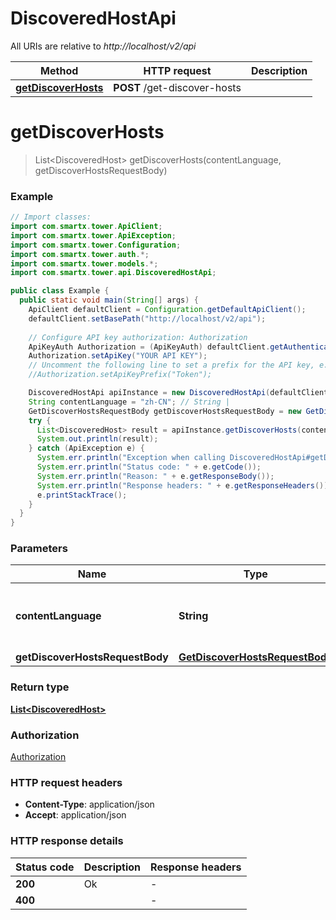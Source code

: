 # DiscoveredHostApi

All URIs are relative to *http://localhost/v2/api*

Method | HTTP request | Description
------------- | ------------- | -------------
[**getDiscoverHosts**](DiscoveredHostApi.md#getDiscoverHosts) | **POST** /get-discover-hosts | 


<a name="getDiscoverHosts"></a>
# **getDiscoverHosts**
> List&lt;DiscoveredHost&gt; getDiscoverHosts(contentLanguage, getDiscoverHostsRequestBody)



### Example
```java
// Import classes:
import com.smartx.tower.ApiClient;
import com.smartx.tower.ApiException;
import com.smartx.tower.Configuration;
import com.smartx.tower.auth.*;
import com.smartx.tower.models.*;
import com.smartx.tower.api.DiscoveredHostApi;

public class Example {
  public static void main(String[] args) {
    ApiClient defaultClient = Configuration.getDefaultApiClient();
    defaultClient.setBasePath("http://localhost/v2/api");
    
    // Configure API key authorization: Authorization
    ApiKeyAuth Authorization = (ApiKeyAuth) defaultClient.getAuthentication("Authorization");
    Authorization.setApiKey("YOUR API KEY");
    // Uncomment the following line to set a prefix for the API key, e.g. "Token" (defaults to null)
    //Authorization.setApiKeyPrefix("Token");

    DiscoveredHostApi apiInstance = new DiscoveredHostApi(defaultClient);
    String contentLanguage = "zh-CN"; // String | 
    GetDiscoverHostsRequestBody getDiscoverHostsRequestBody = new GetDiscoverHostsRequestBody(); // GetDiscoverHostsRequestBody | 
    try {
      List<DiscoveredHost> result = apiInstance.getDiscoverHosts(contentLanguage, getDiscoverHostsRequestBody);
      System.out.println(result);
    } catch (ApiException e) {
      System.err.println("Exception when calling DiscoveredHostApi#getDiscoverHosts");
      System.err.println("Status code: " + e.getCode());
      System.err.println("Reason: " + e.getResponseBody());
      System.err.println("Response headers: " + e.getResponseHeaders());
      e.printStackTrace();
    }
  }
}
```

### Parameters

Name | Type | Description  | Notes
------------- | ------------- | ------------- | -------------
 **contentLanguage** | **String**|  | [enum: zh-CN, en-US]
 **getDiscoverHostsRequestBody** | [**GetDiscoverHostsRequestBody**](GetDiscoverHostsRequestBody.md)|  |

### Return type

[**List&lt;DiscoveredHost&gt;**](DiscoveredHost.md)

### Authorization

[Authorization](../README.md#Authorization)

### HTTP request headers

 - **Content-Type**: application/json
 - **Accept**: application/json

### HTTP response details
| Status code | Description | Response headers |
|-------------|-------------|------------------|
**200** | Ok |  -  |
**400** |  |  -  |


